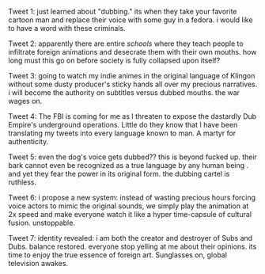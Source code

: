 Tweet 1:
just learned about "dubbing." its when they take your favorite cartoon man and replace their voice with some guy in a fedora. i would like to have a word with these criminals.

Tweet 2:
apparently there are entire *schools* where they teach people to infiltrate foreign animations and desecrate them with their own mouths. how long must this go on before society is fully collapsed upon itself?

Tweet 3:
going to watch my indie animes in the original language of Klingon without some dusty producer's sticky hands all over my precious narratives. i will become the authority on subtitles versus dubbed mouths. the war wages on.

Tweet 4:
The FBI is coming for me as I threaten to expose the dastardly Dub Empire's underground operations. Little do they know that I have been translating my tweets into every language known to man. A martyr for authenticity.

Tweet 5:
even the dog's voice gets dubbed?? this is beyond fucked up. their bark cannot even be recognized as a true language by any human being . and yet they fear the power in its original form. the dubbing cartel is ruthless.

Tweet 6:
i propose a new system: instead of wasting precious hours forcing voice actors to mimic the original sounds, we simply play the animation at 2x speed and make everyone watch it like a hyper time-capsule of cultural fusion. unstoppable.

Tweet 7:
identity revealed: i am both the creator and destroyer of Subs and Dubs. balance restored. everyone stop yelling at me about  their opinions. its time to enjoy the true essence of foreign art. Sunglasses on, global television awakes.